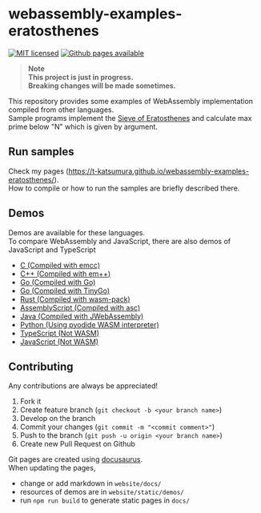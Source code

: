 # webassembly-examples-eratosthenes

[![MIT licensed](https://img.shields.io/badge/license-MIT-blue.svg)](./LICENSE)
[![Github pages available](https://img.shields.io/badge/Github-Pages-brightgreen.svg)](https://t-katsumura.github.io/webassembly-examples-eratosthenes/)

> **Note**  
> **This project is just in progress.**  
> **Breaking changes will be made sometimes.**

This repository provides some examples of WebAssembly implementation compiled from other languages.  
Sample programs implement the [Sieve of Eratosthenes](https://en.wikipedia.org/wiki/Sieve_of_Eratosthenes) and calculate max prime below "N" which is given by argument.

## Run samples

Check my pages (https://t-katsumura.github.io/webassembly-examples-eratosthenes/).  
How to compile or how to run the samples are briefly described there.

## Demos

Demos are available for these languages.  
To compare WebAssembly and JavaScript, there are also demos of JavaScript and TypeScript

- [C (Compiled with emcc)](https://t-katsumura.github.io/webassembly-examples-eratosthenes/demos/c/)
- [C++ (Compiled with em++)](https://t-katsumura.github.io/webassembly-examples-eratosthenes/demos/cpp/)
- [Go (Compiled with Go)](https://t-katsumura.github.io/webassembly-examples-eratosthenes/demos/go/)
- [Go (Compiled with TinyGo)](https://t-katsumura.github.io/webassembly-examples-eratosthenes/demos/tinygo/)
- [Rust (Compiled with wasm-pack)](https://t-katsumura.github.io/webassembly-examples-eratosthenes/demos/rust/)
- [AssemblyScript (Compiled with asc)](https://t-katsumura.github.io/webassembly-examples-eratosthenes/demos/assemblyscript/)
- [Java (Compiled with JWebAssembly)](https://t-katsumura.github.io/webassembly-examples-eratosthenes/demos/java-jwebassembly//)
- [Python (Using pyodide WASM interpreter)](https://t-katsumura.github.io/webassembly-examples-eratosthenes/demos/python/)
- [TypeScript (Not WASM)](https://t-katsumura.github.io/webassembly-examples-eratosthenes/demos/typescript/)
- [JavaScript (Not WASM)](https://t-katsumura.github.io/webassembly-examples-eratosthenes/demos/raw-javascript/)

## Contributing

Any contributions are always be appreciated!

1. Fork it
1. Create feature branch (`git checkout -b <your branch name>`)
1. Develop on the branch
1. Commit your changes (`git commit -m "<commit comment>"`)
1. Push to the branch (`git push -u origin <your branch name>`)
1. Create new Pull Request on Github

Git pages are created using [docusaurus](https://docusaurus.io/).  
When updating the pages,

- change or add markdown in `website/docs/`
- resources of demos are in `website/static/demos/`
- run `npm run build` to generate static pages in `docs/`
